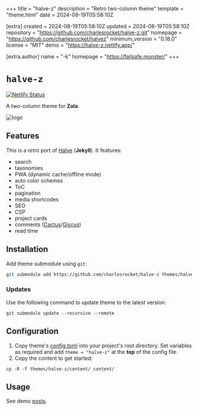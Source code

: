 
+++
title = "halve-z"
description = "Retro two-column theme"
template = "theme.html"
date = 2024-08-19T05:58:10Z

[extra]
created = 2024-08-19T05:58:10Z
updated = 2024-08-19T05:58:10Z
repository = "https://github.com/charlesrocket/halve-z.git"
homepage = "https://github.com/charlesrocket/halvez"
minimum_version = "0.18.0"
license = "MIT"
demo = "https://halve-z.netlify.app/"

[extra.author]
name = "-k"
homepage = "https://failsafe.monster/"
+++        

# `halve-z`
[![Netlify Status](https://api.netlify.com/api/v1/badges/352a12ed-cdba-4545-9256-9fb698f5a94f/deploy-status?branch=trunk)](https://app.netlify.com/sites/halve-z/deploys)

A two-column theme for **Zola**.

![logo](https://raw.githubusercontent.com/charlesrocket/halve-z/trunk/static/favicon-32x32.png)

## Features

This is a _retro_ port of [Halve](https://github.com/TaylanTatli/Halve) (**Jekyll**). It features:

* search
* taxonomies
* PWA (dynamic cache/offline mode)
* auto color schemes
* ToC
* pagination
* media shortcodes
* SEO
* CSP
* project cards
* comments ([Cactus](https://gitlab.com/cactus-comments/)/[Giscus](https://github.com/giscus/giscus))
* read time

## Installation

Add theme submodule using `git`:

```sh
git submodule add https://github.com/charlesrocket/halve-z themes/halve-z
```

### Updates

Use the following command to update theme to the latest version:

```
git submodule update --recursive --remote
```

## Configuration

1. Copy theme's [config.toml](https://github.com/charlesrocket/halve-z/blob/trunk/config.toml) into your project's root directory. Set variables as required and add `theme = "halve-z"` at the **top** of the config file.
2. Copy the content to get started:

```
cp -R -f themes/halve-z/content/ content/
```

## Usage

See demo [posts](https://halve-z.netlify.app/posts/).

        